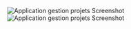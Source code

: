 
![Application gestion projets Screenshot](Screen/test-gestionpr.png)
![Application gestion projets Screenshot](Screen/test-gestionpr2.png)
